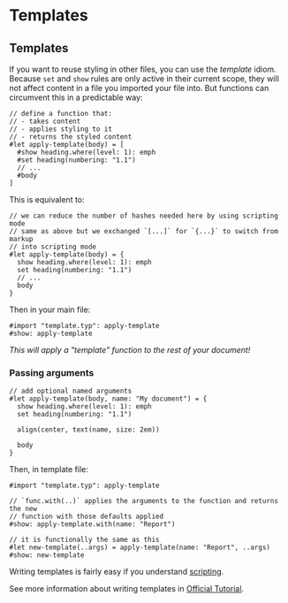 # Templates
## Templates
If you want to reuse styling in other files, you can use the _template_ idiom.
Because `set` and `show` rules are only active in their current scope, they
will not affect content in a file you imported your file into. But functions
can circumvent this in a predictable way:
```typ-norender
// define a function that:
// - takes content
// - applies styling to it
// - returns the styled content
#let apply-template(body) = [
  #show heading.where(level: 1): emph
  #set heading(numbering: "1.1")
  // ...
  #body
]
```

This is equivalent to:
```typ-norender
// we can reduce the number of hashes needed here by using scripting mode
// same as above but we exchanged `[...]` for `{...}` to switch from markup
// into scripting mode
#let apply-template(body) = {
  show heading.where(level: 1): emph
  set heading(numbering: "1.1")
  // ...
  body
}
```

Then in your main file:
```typ-norender
#import "template.typ": apply-template
#show: apply-template
```

_This will apply a "template" function to the rest of your document!_

### Passing arguments
```typ-norender
// add optional named arguments
#let apply-template(body, name: "My document") = {
  show heading.where(level: 1): emph
  set heading(numbering: "1.1")

  align(center, text(name, size: 2em))

  body
}
```

Then, in template file:
```typ-norender
#import "template.typ": apply-template

// `func.with(..)` applies the arguments to the function and returns the new
// function with those defaults applied
#show: apply-template.with(name: "Report")

// it is functionally the same as this
#let new-template(..args) = apply-template(name: "Report", ..args)
#show: new-template
```

Writing templates is fairly easy if you understand [scripting](../scripting/README.md).

See more information about writing templates in [Official Tutorial](https://typst.app/docs/tutorial/making-a-template/).
